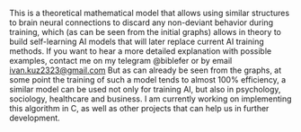This is a theoretical mathematical model that allows using similar structures to brain neural connections to discard any non-deviant behavior during training, which (as can be seen from the initial graphs) allows in theory to build self-learning AI models that will later replace current AI training methods. If you want to hear a more detailed explanation with possible examples, contact me on my telegram @biblefer or by email ivan.kuz2323@gmail.com
But as can already be seen from the graphs, at some point the training of such a model tends to almost 100% efficiency, a similar model can be used not only for training AI, but also in psychology, sociology, healthcare and business.
I am currently working on implementing this algorithm in C, as well as other projects that can help us in further development.
